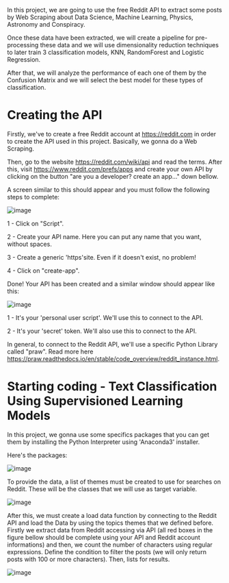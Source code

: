 In this project, we are going to use the free Reddit API to extract some posts by Web Scraping about Data Science, Machine Learning, Physics, Astronomy and Conspiracy. 

Once these data have been extracted, we will create a pipeline for pre-processing these data and we will use dimensionality reduction techniques to later train 3 classification models, KNN, RandomForest and Logistic Regression. 

After that, we will analyze the performance of each one of them by the Confusion Matrix and we will select the best model for these types of classification.


# Creating the API

Firstly, we've to create a free Reddit account at https://reddit.com in order to create the API used in this project. Basically, we gonna do a Web Scraping.

Then, go to the website https://reddit.com/wiki/api and read the terms. After this, visit https://www.reddit.com/prefs/apps and create your own API by clicking on the button "are you a developer? create an app..." down bellow.

A screen similar to this should appear and you must follow the following steps to complete:

![image](https://github.com/ksldados/Projetos-de-Machine-Learning-Engineering-by-Kariston/assets/114116067/38df59fa-7fbd-4dd4-a50f-317e2722b4cd)

1 - Click on "Script". 

2 - Create your API name. Here you can put any name that you want, without spaces. 

3 - Create a generic 'https'site. Even if it doesn't exist, no problem!

4 - Click on "create-app".

Done! Your API has been created and a similar window should appear like this:

![image](https://github.com/ksldados/Projetos-de-Machine-Learning-Engineering-by-Kariston/assets/114116067/31eb3a29-b01c-44c0-9fd2-71a4900b321c)

1 - It's your 'personal user script'. We'll use this to connect to the API.

2 - It's your 'secret' token. We'll also use this to connect to the API.

In general, to connect to the Reddit API, we'll use a specific Python Library called "praw". Read more here https://praw.readthedocs.io/en/stable/code_overview/reddit_instance.html.

# Starting coding - Text Classification Using Supervisioned Learning Models

In this project, we gonna use some specifics packages that you can get them by installing the Python Interpreter using 'Anaconda3' installer.

Here's the packages:

![image](https://github.com/ksldados/Projetos-de-Machine-Learning-Engineering-by-Kariston/assets/114116067/7d476025-2e92-4ea6-b515-0020bcd43bbf)

To provide the data, a list of themes must be created to use for searches on Reddit. These will be the classes that we will use as target variable. 

![image](https://github.com/ksldados/Projetos-de-Machine-Learning-Engineering-by-Kariston/assets/114116067/9f73f5a2-3666-401e-8fde-2146b07e6c69)

After this, we must create a load data function by connecting to the Reddit API and load the Data by using the topics themes that we defined before. 
Firstly we extract data from Reddit accessing via API (all red boxes in the figure bellow should be complete using your API and Reddit account informations) and then, we count the number of characters using regular expressions. Define the condition to filter the posts (we will only return posts with 100 or more characters). Then, lists for results.

![image](https://github.com/ksldados/Projetos-de-Machine-Learning-Engineering-by-Kariston/assets/114116067/bd2f71fe-b7b8-4232-9767-2c6f3a6efb38)

